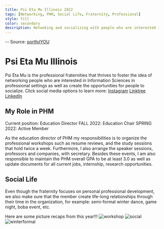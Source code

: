```yaml
---
title: Psi Eta Mu Illinois 2022
tags: [Networking, PHM, Social Life, Fraternity, Professional]
style: fill
color: secondary
description: Netwoking and socializing with people who are interested in Information Sciences.
---
```


-- Source: [portfolYOU](https://github.com/YoussefRaafatNasry/portfolYOU)

# Psi Eta Mu Illinois 
Psi Eta Mu is the professional fraternities that thrives to foster the idea of networking people who are interested in Information Sciences in professional settings as well as create the opportunities for people to socialize. 
Click social media options to learn more:
[Instagram](https://www.instagram.com/phmillinois/?hl=en)
[Linktree](https://linktr.ee/phmillinois)
[LinkedIn](https://www.linkedin.com/company/psi-eta-mu?trk=public_profile_topcard-current-company)

## My Role in PHM
Current position: Education Director
FALL 2022: Education Chair
SPRING 2022: Active Member

As the education director of PHM my responsibilities is to organize the professional workshops such as resume reviews, and the study sessions that hold twice a week. Furthermore, I also arrange the speaker sessions, professors and companies, with secretary. Besides these events, I am also responsible to maintain the PHM overall GPA to be at least 3.0 as well as update documents for all current jobs, internship, research opportunities.

## Social Life 
Even though the fraternity focuses on personal professional development, we also make sure that the member create life-long relationships through their time in the organization, for example: semi-formal winter dance, game night, boba event, etc. 

Here are some picture recaps from this year!!! 
![workshop](workshop.png)
![social](social.png)
![winterformal](winterformal.png)


